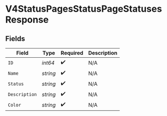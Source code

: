 # V4StatusPagesStatusPageStatusesResponse


## Fields

| Field              | Type               | Required           | Description        |
| ------------------ | ------------------ | ------------------ | ------------------ |
| `ID`               | *int64*            | :heavy_check_mark: | N/A                |
| `Name`             | *string*           | :heavy_check_mark: | N/A                |
| `Status`           | *string*           | :heavy_check_mark: | N/A                |
| `Description`      | *string*           | :heavy_check_mark: | N/A                |
| `Color`            | *string*           | :heavy_check_mark: | N/A                |